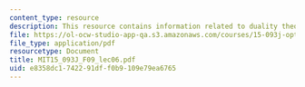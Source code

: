 ```yaml
---
content_type: resource
description: This resource contains information related to duality theory II.
file: https://ol-ocw-studio-app-qa.s3.amazonaws.com/courses/15-093j-optimization-methods-fall-2009/e8358dc1742291dff0b9109e79ea6765_MIT15_093J_F09_lec06.pdf
file_type: application/pdf
resourcetype: Document
title: MIT15_093J_F09_lec06.pdf
uid: e8358dc1-7422-91df-f0b9-109e79ea6765
---
```


